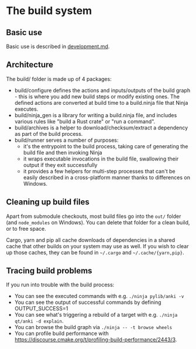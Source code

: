 # The build system

## Basic use

Basic use is described in [development.md](./development.md).

## Architecture

The build/ folder is made up of 4 packages:

- build/configure defines the actions and inputs/outputs of the build graph -
  this is where you add new build steps or modify existing ones. The defined
  actions are converted at build time to a build.ninja file that Ninja executes.
- build/ninja_gen is a library for writing a build.ninja file, and includes
  various rules like "build a Rust crate" or "run a command".
- build/archives is a helper to download/checksum/extract a dependency as part
  of the build process.
- build/runner serves a number of purposes:
  - it's the entrypoint to the build process, taking care of generating
    the build file and then invoking Ninja
  - it wraps executable invocations in the build file, swallowing their output
    if they exit successfully
  - it provides a few helpers for multi-step processes that can't be easily
    described in a cross-platform manner thanks to differences on Windows.

## Cleaning up build files

Apart from submodule checkouts, most build files go into the `out/` folder (and
`node_modules` on Windows). You can delete that folder for a clean build, or
to free space.

Cargo, yarn and pip all cache downloads of dependencies in a shared cache that
other builds on your system may use as well. If you wish to clear up those caches,
they can be found in `~/.cargo` and `~/.cache/{yarn,pip}`.

## Tracing build problems

If you run into trouble with the build process:

- You can see the executed commands with e.g. `./ninja pylib/anki -v`
- You can see the output of successful commands by defining OUTPUT_SUCCESS=1
- You can see what's triggering a rebuild of a target with e.g.
  `./ninja qt/anki -d explain`.
- You can browse the build graph via `./ninja -- -t browse wheels`
- You can profile build performance with
  https://discourse.cmake.org/t/profiling-build-performance/2443/3.
